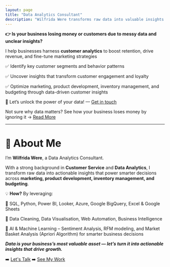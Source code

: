 ```yaml
---
layout: page
title: "Data Analytics Consultant" 
description: "Wilfrida Were transforms raw data into valuable insights for businesses. Learn more about data, customer data, analytics, and AI automation."
---
```


**👉 Is your business losing money or customers due to messy data and unclear insights?**

I help businesses harness **customer analytics** to boost retention, drive revenue, and fine-tune marketing strategies

✅ Identify key customer segments and behavior patterns

✅ Uncover insights that transform customer engagement and loyalty

✅ Optimize marketing, product development, inventory management, and budgeting through data-driven customer insights

🚀 Let’s unlock the power of your data! — [Get in touch](https://www.wilfridawere.com/contact/)

Not sure why data matters? See how your business loses money by ignoring it → [Read More](https://www.wilfridawere.com/the-silent-killer-of-businesses-unused-data/)

---

# 👋 <span style="font-size: 2rem; font-weight: bold;">About Me</span>

I’m <span style="font-weight: bold;">Wilfrida Were</span>, a Data Analytics Consultant.

With a strong background in <span style="font-weight: bold;">Customer Service</span> and <span style="font-weight: bold;">Data Analytics</span>, I transform raw data into actionable insights that power smarter decisions across **marketing, product development, inventory management, and budgeting**.

💡 <span style="font-weight: bold;">How?</span> By leveraging:

🔹 SQL, Python, Power BI, Looker, Azure, Google BigQuery, Excel & Google Sheets

🔹 Data Cleaning, Data Visualisation, Web Automation, Business Intelligence

🔹 AI & Machine Learning – Sentiment Analysis, RFM modeling, and Market Basket Analysis (Apriori Algorithm) for smarter business decisions

***Data is your business’s most valuable asset — let’s turn it into actionable insights that drive growth.***

➡️ [Let's Talk](https://www.wilfridawere.com/contact/)
➡️ [See My Work](https://www.wilfridawere.com/portfolio/)
